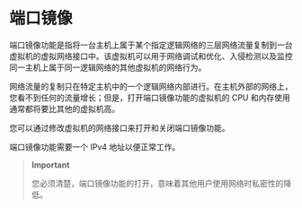 # 端口镜像

端口镜像功能是指将一台主机上属于某个指定逻辑网络的三层网络流量复制到一台虚拟机的虚拟网络接口中。该虚拟机可以用于网络调试和优化、入侵检测以及监控同一主机上属于同一逻辑网络的其他虚拟机的网络行为。

网络流量的复制只在特定主机中的一个逻辑网络内部进行。在主机外部的网络上，您看不到任何的流量增长；但是，打开端口镜像功能的虚拟机的
CPU 和内存使用通常都将要比其他的虚拟机高。

您可以通过修改虚拟机的网络接口来打开和关闭端口镜像功能。

端口镜像功能需要一个 IPv4 地址以便正常工作。

> **Important**
>
> 您必须清楚，端口镜像功能的打开，意味着其他用户使用网络时私密性的降低。

